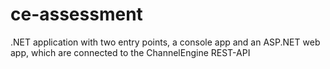 # ce-assessment
.NET application with two entry points, a console app and an ASP.NET web app, which are connected to the ChannelEngine REST-API
